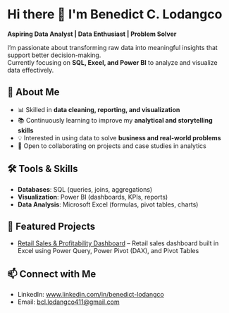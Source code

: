 # Hi there 👋 I'm Benedict C. Lodangco

**Aspiring Data Analyst | Data Enthusiast | Problem Solver**

I’m passionate about transforming raw data into meaningful insights that support better decision-making.  
Currently focusing on **SQL, Excel, and Power BI** to analyze and visualize data effectively.  


## 🔎 About Me
- 📊 Skilled in **data cleaning, reporting, and visualization**  
- 📚 Continuously learning to improve my **analytical and storytelling skills**  
- 💡 Interested in using data to solve **business and real-world problems**  
- 🤝 Open to collaborating on projects and case studies in analytics  


## 🛠️ Tools & Skills
- **Databases**: SQL (queries, joins, aggregations)  
- **Visualization**: Power BI (dashboards, KPIs, reports)  
- **Data Analysis**: Microsoft Excel (formulas, pivot tables, charts)  


## 📂 Featured Projects
- [Retail Sales & Profitability Dashboard](https://github.com/BenedictLodangco/Retail-Sales-Dashboard-Excel.git) – Retail sales dashboard built in Excel using Power Query, Power Pivot (DAX), and Pivot Tables


## 📫 Connect with Me
- LinkedIn: www.linkedin.com/in/benedict-lodangco
- Email: bcl.lodangco411@gmail.com

